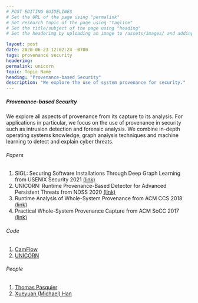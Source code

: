 ```yaml
---
# POST EDITING GUIDELINES
# Set the URL of the page using "permalink"
# Set research topic of the page using "tagline"
# Set the title/subject of the page using "heading"
# Set the headerimg by uploading an image to /assets/images/ and adding the URL to "headerimg"

layout: post
date: 2020-06-23 12:02:24 -0700
tags: provenance security
headerimg:
permalink: unicorn
topic: Topic Name
heading: "Provenance-based Security"
description: "We explore the use of system provenance for security."
---
```

<!-- Project Overview section -->
<div class="container-fluid bg-gray my-5 py-5">
    <div class="container pt-4">
        <h5>Provenance-based Security</h5>
        <P>We explore all aspects of provenance from its capture to its
        analysis. For applications in particular, we focus on the use of
        provenance in security such as intrusion detection and forensic
        analysis. We combine in-depth operating systems knowledge, graph
        analysis techniques and machine learning to detect and explain cyber
        threats.</P>
    </div>
</div>
<!-- /Project Overview section -->
<!-- Project Details and Additional Info -->
<div class="container">
    <h6>Papers</h6>
        <ol>
            <li>SIGL: Securing Software Installations Through Deep Graph Learning from USENIX Security 2021 <a href="https://tfjmp.org/publications/2021-usenixsec.pdf">(link)</a></li>
            <li>UNICORN: Runtime Provenance-Based Detector for Advanced Persistent Threats from NDSS 2020 <a href="https://tfjmp.org/publications/2020-ndss.pdf">(link)</a></li>
            <li>Runtime Analysis of Whole-System Provenance from ACM CCS 2018 <a href="https://tfjmp.org/publications/2018-ccs.pdf">(link)</a></li>
            <li>Practical Whole-System Provenance Capture from ACM SoCC 2017 <a href="https://tfjmp.org/publications/2017-socc.pdf">(link)</a></li>
        </ol>
    <h6>Code</h6>
        <ol>
            <li><a href="https://camflow.org">CamFlow</a></li>
            <li><a href="https://github.com/crimson-unicorn">UNICORN</a></li>
        </ol>
    <h6>People</h6>
        <ol>
          	<li><a href="https://tfjmp.org/">Thomas Pasquier</a></li>
          	<li><a href="https://scholar.harvard.edu/han/home">Xueyuan (Michael) Han</a></li>
        </ol>
</div>
<!-- /Project Details and Additional Info -->

